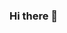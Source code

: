 ### Hi there 👋

<!--
**Daisyliu6/Daisyliu6** is a ✨ _special_ ✨ repository because its `README.md` (this file) appears on your GitHub profile.

Here are some ideas to get you started:

# 🔭 I’m currently working on ...
# 🌱 I’m currently learning ...
# 👯 I’m looking to collaborate on ...
# 🤔 I’m looking for help with ...
# 💬 Ask me about ...
# 📫 How to reach me: https://www.linkedin.com/in/daisy-l-365396160/
# 😄 Pronouns: ...
# ⚡ Fun fact: Like taking photos of sunset silhouette 😊
-->

